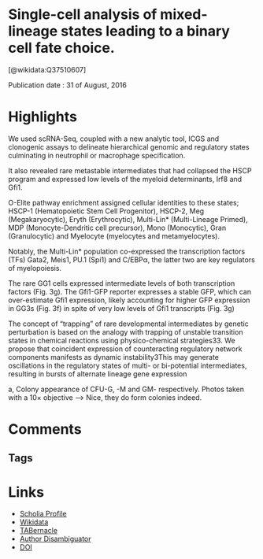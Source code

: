 
Single-cell analysis of mixed-lineage states leading to a binary cell fate choice.
==================================================================================
  
  [@wikidata:Q37510607]  
  
Publication date : 31 of August, 2016  

# Highlights

We used scRNA-Seq, coupled with a new analytic tool, ICGS and clonogenic assays to delineate hierarchical genomic and regulatory states culminating in neutrophil or macrophage specification.

It also revealed rare metastable intermediates that had collapsed the HSCP program and expressed low levels of the myeloid determinants, Irf8 and Gfi1.

O-Elite pathway enrichment assigned cellular identities to these states; HSCP-1 (Hematopoietic Stem Cell Progenitor), HSCP-2, Meg (Megakaryocytic), Eryth (Erythrocytic), Multi-Lin* (Multi-Lineage Primed), MDP (Monocyte-Dendritic cell precursor), Mono (Monocytic), Gran (Granulocytic) and Myelocyte (myelocytes and metamyelocytes).

Notably, the Multi-Lin* population co-expressed the transcription factors (TFs) Gata2, Meis1, PU.1 (Spi1) and C/EBPα, the latter two are key regulators of myelopoiesis.

The rare GG1 cells expressed intermediate levels of both transcription factors (Fig. 3g). The Gfi1-GFP reporter expresses a stable GFP, which can over-estimate Gfi1 expression, likely accounting for higher GFP expression in GG3s (Fig. 3f) in spite of very low levels of Gfi1 transcripts (Fig. 3g)

The concept of “trapping” of rare developmental intermediates by genetic perturbation is based on the analogy with trapping of unstable transition states in chemical reactions using physico-chemical strategies33. We propose that coincident expression of counteracting regulatory network components manifests as dynamic instability3This may generate oscillations in the regulatory states of multi- or bi-potential intermediates, resulting in bursts of alternate lineage gene expression

a, Colony appearance of CFU-G, -M and GM- respectively. Photos taken with a 10× objective
--> Nice, they do form colonies indeed.

# Comments

## Tags

# Links
  
 * [Scholia Profile](https://scholia.toolforge.org/work/Q37510607)  
 * [Wikidata](https://www.wikidata.org/wiki/Q37510607)  
 * [TABernacle](https://tabernacle.toolforge.org/?#/tab/manual/Q37510607/P921%3BP4510)  
 * [Author Disambiguator](https://author-disambiguator.toolforge.org/work_item_oauth.php?id=Q37510607&batch_id=&match=1&author_list_id=&doit=Get+author+links+for+work)  
 * [DOI](https://doi.org/10.1038/NATURE19348)  
